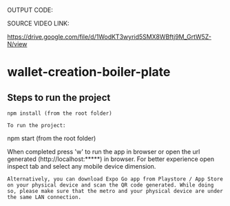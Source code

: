 OUTPUT CODE:

SOURCE VIDEO LINK:

https://drive.google.com/file/d/1WodKT3wyrid5SMX8WBftj9M_GrtW5Z-N/view


# wallet-creation-boiler-plate

## <B> Steps to run the project </B>

```
npm install (from the root folder)

To run the project:
```
npm start (from the root folder)

When completed press 'w' to run the app in browser or open the url generated (http://localhost:*****) in browser. For better experience open inspect tab and select any mobile device dimension.

```
Alternatively, you can download Expo Go app from Playstore / App Store on your physical device and scan the QR code generated. While doing so, please make sure that the metro and your physical device are under the same LAN connection.
